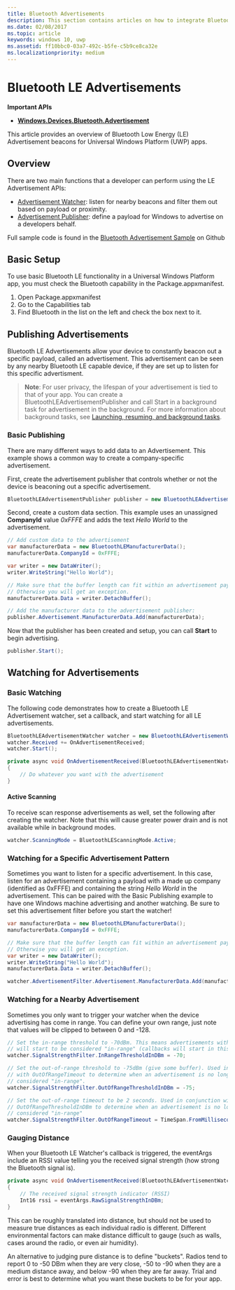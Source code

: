 ```yaml
---
title: Bluetooth Advertisements
description: This section contains articles on how to integrate Bluetooth Low Energy (LE) Advertisements into Universal Windows Platform (UWP) apps through the user of AdvertisementWatcher and AdvertisementPublisher APIs.
ms.date: 02/08/2017
ms.topic: article
keywords: windows 10, uwp
ms.assetid: ff10bbc0-03a7-492c-b5fe-c5b9ce8ca32e
ms.localizationpriority: medium
---
```

# Bluetooth LE Advertisements


**Important APIs**

-   [**Windows.Devices.Bluetooth.Advertisement**](https://docs.microsoft.com/uwp/api/windows.devices.bluetooth.advertisement)

This article provides an overview of Bluetooth Low Energy (LE) Advertisement beacons for Universal Windows Platform (UWP) apps.  

## Overview

There are two main functions that a developer can perform using the LE Advertisement APIs:

-   [Advertisement Watcher](https://docs.microsoft.com/uwp/api/windows.devices.bluetooth.advertisement.bluetoothleadvertisementwatcher): listen for nearby beacons and filter them out based on payload or proximity.  
-   [Advertisement Publisher](https://docs.microsoft.com/uwp/api/windows.devices.bluetooth.advertisement.bluetoothleadvertisementpublisher): define a payload for Windows to advertise on a developers behalf.  

Full sample code is found in the [Bluetooth Advertisement Sample](https://go.microsoft.com/fwlink/p/?LinkId=619990) on Github

## Basic Setup

To use basic Bluetooth LE functionality in a Universal Windows Platform app, you must check the Bluetooth capability in the Package.appxmanifest.

1. Open Package.appxmanifest
2. Go to the Capabilities tab
3. Find Bluetooth in the list on the left and check the box next to it.

## Publishing Advertisements

Bluetooth LE Advertisements allow your device to constantly beacon out a specific payload, called an advertisement. This advertisement can be seen by any nearby Bluetooth LE capable device, if they are set up to listen for this specific advertisment.

> **Note**: For user privacy, the lifespan of your advertisement is tied to that of your app. You can create a BluetoothLEAdvertisementPublisher and call Start in a background task for advertisement in the background. For more information about background tasks, see [Launching, resuming, and background tasks](https://docs.microsoft.com/windows/uwp/launch-resume/index).

### Basic Publishing

There are many different ways to add data to an Advertisement. This example shows a common way to create a company-specific advertisement. 

First, create the advertisement publisher that controls whether or not the device is beaconing out a specific advertisement.

```csharp
BluetoothLEAdvertisementPublisher publisher = new BluetoothLEAdvertisementPublisher();
```

Second, create a custom data section. This example uses an unassigned **CompanyId** value *0xFFFE* and adds the text *Hello World* to the advertisement. 

```csharp
// Add custom data to the advertisement
var manufacturerData = new BluetoothLEManufacturerData();
manufacturerData.CompanyId = 0xFFFE;

var writer = new DataWriter();
writer.WriteString("Hello World");

// Make sure that the buffer length can fit within an advertisement payload (~20 bytes). 
// Otherwise you will get an exception.
manufacturerData.Data = writer.DetachBuffer();

// Add the manufacturer data to the advertisement publisher:
publisher.Advertisement.ManufacturerData.Add(manufacturerData);
```

Now that the publisher has been created and setup, you can call **Start** to begin advertising.

```csharp
publisher.Start();
```

## Watching for Advertisements

### Basic Watching

The following code demonstrates how to create a Bluetooth LE Advertisement watcher, set a callback, and start watching for all LE advertisements.

```csharp
BluetoothLEAdvertisementWatcher watcher = new BluetoothLEAdvertisementWatcher();
watcher.Received += OnAdvertisementReceived;
watcher.Start();
```	

```csharp
private async void OnAdvertisementReceived(BluetoothLEAdvertisementWatcher watcher, BluetoothLEAdvertisementReceivedEventArgs eventArgs)
{
    // Do whatever you want with the advertisement
}
```

#### Active Scanning
To receive scan response advertisements as well, set the following after creating the watcher. Note that this will cause greater power drain and is not available while in background modes.

```csharp
watcher.ScanningMode = BluetoothLEScanningMode.Active;
```

### Watching for a Specific Advertisement Pattern

Sometimes you want to listen for a specific advertisement. In this case, listen for an advertisement containing a payload with a made up company (identified as 0xFFFE) and containing the string *Hello World* in the advertisement. This can be paired with the Basic Publishing example to have one Windows machine advertising and another watching. Be sure to set this advertisement filter before you start the watcher!

```csharp
var manufacturerData = new BluetoothLEManufacturerData();
manufacturerData.CompanyId = 0xFFFE;

// Make sure that the buffer length can fit within an advertisement payload (~20 bytes). 
// Otherwise you will get an exception.
var writer = new DataWriter();
writer.WriteString("Hello World");
manufacturerData.Data = writer.DetachBuffer();

watcher.AdvertisementFilter.Advertisement.ManufacturerData.Add(manufacturerData);
```

### Watching for a Nearby Advertisement

Sometimes you only want to trigger your watcher when the device advertising has come in range. You can define your own range, just note that values will be clipped to between 0 and -128. 

```csharp
// Set the in-range threshold to -70dBm. This means advertisements with RSSI >= -70dBm 
// will start to be considered "in-range" (callbacks will start in this range).
watcher.SignalStrengthFilter.InRangeThresholdInDBm = -70;

// Set the out-of-range threshold to -75dBm (give some buffer). Used in conjunction 
// with OutOfRangeTimeout to determine when an advertisement is no longer 
// considered "in-range".
watcher.SignalStrengthFilter.OutOfRangeThresholdInDBm = -75;

// Set the out-of-range timeout to be 2 seconds. Used in conjunction with 
// OutOfRangeThresholdInDBm to determine when an advertisement is no longer 
// considered "in-range"
watcher.SignalStrengthFilter.OutOfRangeTimeout = TimeSpan.FromMilliseconds(2000);
```

### Gauging Distance

When your Bluetooth LE Watcher's callback is triggered, the eventArgs include an RSSI value telling you the received signal strength (how strong the Bluetooth signal is).

```csharp
private async void OnAdvertisementReceived(BluetoothLEAdvertisementWatcher watcher, BluetoothLEAdvertisementReceivedEventArgs eventArgs)
{
	// The received signal strength indicator (RSSI)
	Int16 rssi = eventArgs.RawSignalStrengthInDBm;
}
```

This can be roughly translated into distance, but should not be used to measure true distances as each individual radio is different. Different environmental factors can make distance difficult to gauge (such as walls, cases around the radio, or even air humidity).

An alternative to judging pure distance is to define "buckets". Radios tend to report 0 to -50 DBm when they are very close, -50 to -90 when they are a medium distance away, and below -90 when they are far away. Trial and error is best to determine what you want these buckets to be for your app.